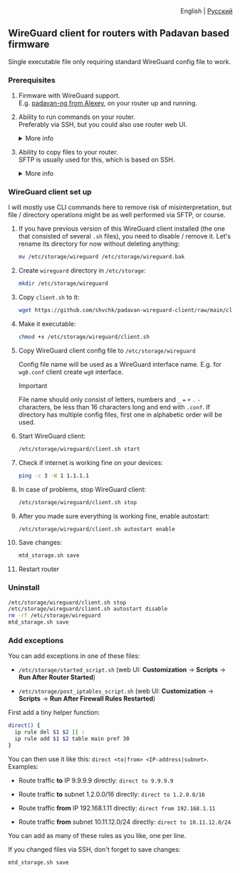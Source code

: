 <p align="right">English | <a href="README.ru.md">Русский</a></p>


## WireGuard client for routers with Padavan based firmware

Single executable file only requiring standard WireGuard config file to work.

### Prerequisites

1. Firmware with WireGuard support.  
    E.g. [padavan-ng from Alexey](https://gitlab.com/dm38/padavan-ng), on your router up and running.

1. Ability to run commands on your router.  
    Preferably via SSH, but you could also use router web UI.

    <details>
      <summary>More info</summary>

      Enable SSH access in router's web UI: **Administration** → **Services** → **Enable SSH Server?** → **Yes**

      SSH connection credentials are the same that you use for web UI.

      Linux, Mac OS and Windows 10+ usually have SSH client preinstalled, just launch terminal and connect:

      ```sh
      ssh admin@192.168.1.1
      ```

      On older Windows versions you could use [PuTTY](https://www.chiark.greenend.org.uk/~sgtatham/putty), [Tabby](https://tabby.sh) or [other SSH clients](https://alternativeto.net/software/putty/?feature=ssh-client&license=free&platform=windows).

      When you have SSH client installed, you can often connect just by following this link:

      ```text
      ssh://admin@192.168.1.1
      ```

      Paste it into your browser's address bar manually and hit Enter, since GitHub doees not allow active links with non-standard protocols.
    </details>

1. Ability to copy files to your router.  
    SFTP is usually used for this, which is based on SSH.

    <details>
      <summary>More info</summary>

      On Windows you could use [WinSCP](https://winscp.net), for Mac OS there is [Cyberduck](https://cyberduck.io). Linux file managers usually support SFTP out of the box, look for "Network" or "Other places" section.

      You can connect just by following this link:

      ```text
      sftp://admin@192.168.1.1/etc/storage/
      ```

      Paste it into your browser's address bar manually and hit Enter, since GitHub doees not allow active links with non-standard protocols.
    </details>

### WireGuard client set up

I will mostly use CLI commands here to remove risk of misinterpretation, but file / directory operations might be as well performed via SFTP, or course.

1. If you have previous version of this WireGuard client installed (the one that consisted of several `.sh` files), you need to disable / remove it. Let's rename its directory for now without deleting anything:

    ```sh
    mv /etc/storage/wireguard /etc/storage/wireguard.bak
    ```

1. Create `wireguard` directory in `/etc/storage`:

    ```sh
    mkdir /etc/storage/wireguard
    ```

1. Copy `client.sh` to it:

    ```sh
    wget https://github.com/shvchk/padavan-wireguard-client/raw/main/client.sh -O /etc/storage/wireguard/client.sh
    ```

1. Make it executable:

    ```sh
    chmod +x /etc/storage/wireguard/client.sh
    ```

1. Copy WireGuard client config file to `/etc/storage/wireguard`

    Config file name will be used as a WireGuard interface name. E.g. for `wg0.conf` client create `wg0` interface.

    > [!IMPORTANT]  
    > File name should only consist of letters, numbers and `_` `=` `+` `.` `-` characters, be less than 16 characters long and end with `.conf`. If directory has multiple config files, first one in alphabetic order will be used.

1. Start WireGuard client:

    ```sh
    /etc/storage/wireguard/client.sh start
    ```

1. Check if internet is working fine on your devices:

    ```sh
    ping -c 3 -W 1 1.1.1.1
    ```

1. In case of problems, stop WireGuard client:

    ```sh
    /etc/storage/wireguard/client.sh stop
    ```

1. After you made sure everything is working fine, enable autostart:

    ```sh
    /etc/storage/wireguard/client.sh autostart enable
    ```

1. Save changes:

    ```sh
    mtd_storage.sh save
    ```

1. Restart router


### Uninstall

```sh
/etc/storage/wireguard/client.sh stop
/etc/storage/wireguard/client.sh autostart disable
rm -rf /etc/storage/wireguard
mtd_storage.sh save
```


### Add exceptions

You can add exceptions in one of these files:

- `/etc/storage/started_script.sh` (web UI: **Customization** → **Scripts** → **Run After Router Started**)

- `/etc/storage/post_iptables_script.sh` (web UI: **Customization** → **Scripts** → **Run After Firewall Rules Restarted**)

First add a tiny helper function:

```sh
direct() {
  ip rule del $1 $2 || :
  ip rule add $1 $2 table main pref 30
}
```

You can then use it like this: `direct <to|from> <IP-address|subnet>`. Examples:

- Route traffic **to** IP 9.9.9.9 directly: `direct to 9.9.9.9`

- Route traffic **to** subnet 1.2.0.0/16 directly: `direct to 1.2.0.0/16`

- Route traffic **from** IP 192.168.1.11 directly: `direct from 192.168.1.11`

- Route traffic **from** subnet 10.11.12.0/24 directly: `direct to 10.11.12.0/24`

You can add as many of these rules as you like, one per line.

If you changed files via SSH, don't forget to save changes:

```sh
mtd_storage.sh save
```
